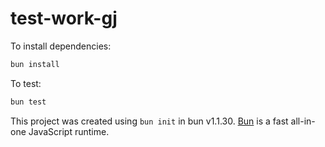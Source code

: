 # test-work-gj

To install dependencies:

```bash
bun install
```

To test:

```bash
bun test
```

This project was created using `bun init` in bun v1.1.30. [Bun](https://bun.sh) is a fast all-in-one JavaScript runtime.
